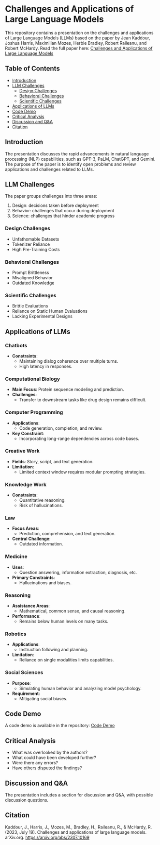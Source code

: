 # Challenges and Applications of Large Language Models

This repository contains a presentation on the challenges and applications of Large Language Models (LLMs) based on the paper by Jean Kaddour, Joshua Harris, Maximilian Mozes, Herbie Bradley, Robert Raileanu, and Robert McHardy. Read the full paper here: [Challenges and Applications of Large Language Models](https://arxiv.org/abs/2307.10169)

## Table of Contents

- [Introduction](#introduction)
- [LLM Challenges](#llm-challenges)
  - [Design Challenges](#design-challenges)
  - [Behavioral Challenges](#behavioral-challenges)
  - [Scientific Challenges](#scientific-challenges)
- [Applications of LLMs](#applications-of-llms)
- [Code Demo](#code-demo)
- [Critical Analysis](#critical-analysis)
- [Discussion and Q&A](#discussion-and-qa)
- [Citation](#citation)

## Introduction

The presentation discusses the rapid advancements in natural language processing (NLP) capabilities, such as GPT-3, PaLM, ChatGPT, and Gemini. The purpose of the paper is to identify open problems and review applications and challenges related to LLMs.

## LLM Challenges

The paper groups challenges into three areas:
1. Design: decisions taken before deployment
2. Behavior: challenges that occur during deployment
3. Science: challenges that hinder academic progress

### Design Challenges

- Unfathomable Datasets
- Tokenizer Reliance
- High Pre-Training Costs

### Behavioral Challenges

- Prompt Brittleness
- Misaligned Behavior
- Outdated Knowledge

### Scientific Challenges

- Brittle Evaluations
- Reliance on Static Human Evaluations
- Lacking Experimental Designs

## Applications of LLMs

### Chatbots

- **Constraints**: 
  - Maintaining dialog coherence over multiple turns.
  - High latency in responses.

### Computational Biology

- **Main Focus**: Protein sequence modeling and prediction.
- **Challenges**: 
  - Transfer to downstream tasks like drug design remains difficult.

### Computer Programming

- **Applications**: 
  - Code generation, completion, and review.
- **Key Constraint**: 
  - Incorporating long-range dependencies across code bases.

### Creative Work

- **Fields**: Story, script, and text generation.
- **Limitation**: 
  - Limited context window requires modular prompting strategies.

### Knowledge Work

- **Constraints**: 
  - Quantitative reasoning.
  - Risk of hallucinations.

### Law

- **Focus Areas**: 
  - Prediction, comprehension, and text generation.
- **Central Challenge**: 
  - Outdated information.

### Medicine

- **Uses**: 
  - Question answering, information extraction, diagnosis, etc.
- **Primary Constraints**: 
  - Hallucinations and biases.

### Reasoning

- **Assistance Areas**: 
  - Mathematical, common sense, and causal reasoning.
- **Performance**: 
  - Remains below human levels on many tasks.

### Robotics

- **Applications**: 
  - Instruction following and planning.
- **Limitation**: 
  - Reliance on single modalities limits capabilities.

### Social Sciences

- **Purpose**: 
  - Simulating human behavior and analyzing model psychology.
- **Requirement**: 
  - Mitigating social biases.


## Code Demo

A code demo is available in the repository: [Code Demo](https://github.com/sophiatannir/TTP_LLMs_review/blob/main/LLM_review.ipynb)

## Critical Analysis

- What was overlooked by the authors?
- What could have been developed further?
- Were there any errors?
- Have others disputed the findings?

## Discussion and Q&A

The presentation includes a section for discussion and Q&A, with possible discussion questions.

## Citation

Kaddour, J., Harris, J., Mozes, M., Bradley, H., Raileanu, R., & McHardy, R. (2023, July 19). Challenges and applications of large language models. arXiv.org. https://arxiv.org/abs/2307.10169
